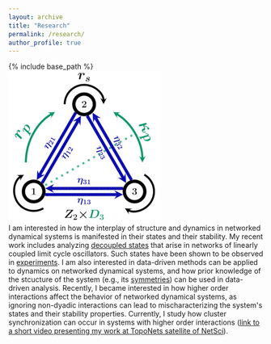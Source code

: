 ```yaml
---
layout: archive
title: "Research"
permalink: /research/
author_profile: true
---
```


{% include base_path %}
<br/><img src='/images/rsrch.gif'><br/>
I am interested in how the interplay of structure and dynamics in networked dynamical systems is manifested in their states and their stability. My recent work includes analyzing [decoupled states](https://arxiv.org/abs/2006.06163) that arise in networks of linearly coupled limit cycle oscillators. Such states have been shown to be observed in [experiments](https://science.sciencemag.org/content/363/6431/eaav7932). I am also interested in data-driven methods can be applied to dynamics on networked dynamical systems, and how prior knowledge of the stcucture of the system (e.g., its [symmetries](https://aip.scitation.org/doi/full/10.1063/1.5099091)) can be used in data-driven analysis. 
Recently, I became interested in how higher order interactions affect the behavior of networked dynamical systems, as ignoring non-dyadic interactions can lead to mischaracterizing the system's states and their stability properties. Currently, I study how cluster synchronization can occur in systems with higher order interactions ([link to a short video presenting my work at TopoNets satellite of NetSci](https://www.youtube.com/watch?v=SXo_vZtmC_Q&t=1s&ab_channel=AnastasiyaSalova)).  
 